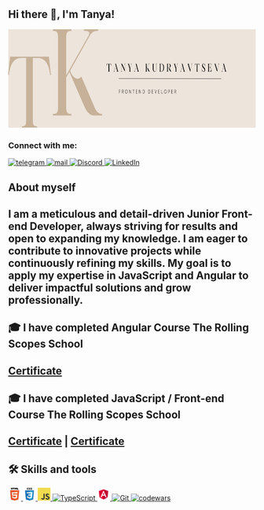 ## Hi there 👋, I'm Tanya!

<!--
**letanatol/letanatol** is a ✨ _special_ ✨ repository because its `README.md` (this file) appears on your GitHub profile.

Here are some ideas to get you started:

- 🔭 I’m currently working on ...
- 🌱 I’m currently learning ...
- 👯 I’m looking to collaborate on ...
- 🤔 I’m looking for help with ...
- 💬 Ask me about ...
- 📫 How to reach me: ...
- 😄 Pronouns: ...
- ⚡ Fun fact: ...
-->

<img src="./images/banner.png" width="1000" height="200" alt="banner" >

### Connect with me:
<div>
 <a href="https://t.me/letanatol" target="_blank">
  <img src="https://img.shields.io/badge/Telegram-2CA5E0?style=for-the-badge&logo=telegram&logoColor=white" alt="telegram"/>
 </a>
 <a href="mailto:letanatol@gmail.com">
  <img src="https://img.shields.io/badge/Gmail-D14836?style=for-the-badge&logo=gmail&logoColor=white" alt="mail"/>
 </a>
 <a href="https://discordapp.com/users/1015731439028940861" target="_blank">
  <img src="https://img.shields.io/badge/Discord-0000CD?style=for-the-badge&logo=Codewars&logoColor=white" alt="Discord"/>
 </a>
 <a href="www.linkedin.com/in/tatsiana-kudrautsava/" target="_blank">
  <img src="https://img.shields.io/badge/LinkedIn-4169E1?style=for-the-badge&logo=Codewars&logoColor=white" alt="LinkedIn"/>
 </a>
</div>

## About myself
## I am a meticulous and detail-driven Junior Front-end Developer, always striving for results and open to expanding my knowledge. I am eager to contribute to innovative projects while continuously refining my skills. My goal is to apply my expertise in JavaScript and Angular to deliver impactful solutions and grow professionally.



## 🎓 I have completed __Angular Course__ The Rolling Scopes School
## <a href="" target="_blank">Certificate</a>

## 🎓 I have completed __JavaScript / Front-end Course__ The Rolling Scopes School
## <a href="https://app.rs.school/certificate/b0sm1v47" target="_blank">Certificate</a> | <a href="https://app.rs.school/certificate/rsmb2n12" target="_blank">Certificate</a>


## 🛠 Skills and tools

<a href="https://developer.mozilla.org/en-US/docs/Web/HTML" target="_blank">
  <img alt="HTML5" width="26px" src="https://raw.githubusercontent.com/github/explore/80688e429a7d4ef2fca1e82350fe8e3517d3494d/topics/html/html.png"/>
</a>
<a href="https://developer.mozilla.org/en-US/docs/Web/CSS" target="_blank">
  <img alt="CSS" width="26px" src="https://raw.githubusercontent.com/github/explore/80688e429a7d4ef2fca1e82350fe8e3517d3494d/topics/css/css.png"/>
</a>
<a href="https://developer.mozilla.org/en-US/docs/Web/JavaScript" target="_blank">
  <img alt="JavaScript" width="26px" src="https://raw.githubusercontent.com/github/explore/80688e429a7d4ef2fca1e82350fe8e3517d3494d/topics/javascript/javascript.png"/>
</a>
<a href="https://www.typescriptlang.org/" target="_blank">
  <img alt="TypeScript" width="26px" src="https://github.com/remojansen/logo.ts/blob/master/ts.png?raw=true"/>
</a>
<a href="https://angular.dev/" target="_blank">
  <img alt="Angular" width="26px" src="https://raw.githubusercontent.com/github/explore/main/topics/angular/angular.png"/>
</a>
<a href="https://git-scm.com/" target="_blank">
  <img alt="Git" width="26px" src="https://git-scm.com/images/logos/downloads/Git-Icon-1788C.png"/>
</a>
<a href="https://www.codewars.com/" target="_blank">
  <img alt="codewars" width="26px" src="https://www.codewars.com/packs/assets/logo.f607a0fb.svg"/>
</a>